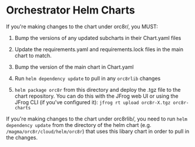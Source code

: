 Orchestrator Helm Charts
===

If you're making changes to the chart under orc8r/, you MUST:


1. Bump the versions of any updated subcharts in their Chart.yaml files

2. Update the requirements.yaml and requirements.lock files in the main chart
to match.

3. Bump the version of the main chart in Chart.yaml

4. Run `helm dependency update` to pull in any `orc8rlib` changes

5. `helm package orc8r` from this directory and deploy the .tgz file to the
chart repository. You can do this with the JFrog web UI or using the JFrog
CLI (if you've configured it): `jfrog rt upload orc8r-X.tgz orc8r-charts`

If you're making changes to the chart under orc8rlib/, you need to run
`helm dependency update` from the directory of the helm chart (e.g.
`/magma/orc8r/cloud/helm/orc8r`) that uses this libary chart in order to
pull in the changes.